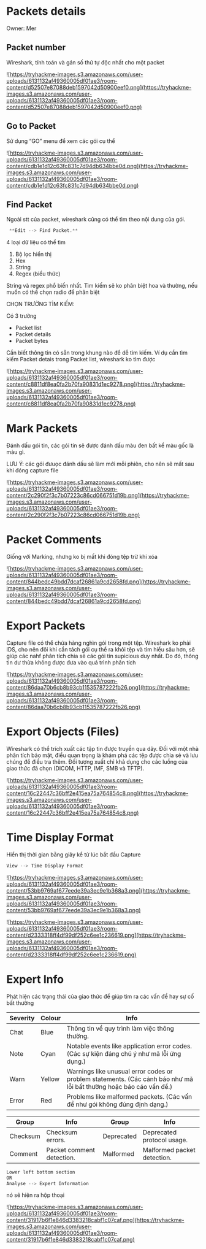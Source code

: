 # Packets details

Owner: Mer

## Packet number

Wireshark, tính toán và gán số thứ tự độc nhất cho một packet

![https://tryhackme-images.s3.amazonaws.com/user-uploads/6131132af49360005df01ae3/room-content/d52507e87088deb1597042d50900eef0.png](https://tryhackme-images.s3.amazonaws.com/user-uploads/6131132af49360005df01ae3/room-content/d52507e87088deb1597042d50900eef0.png)

## Go to Packet

Sử dụng “GO” menu để xem các gói cụ thể

![https://tryhackme-images.s3.amazonaws.com/user-uploads/6131132af49360005df01ae3/room-content/cdb1e1d12c63fc831c7d94db634bbe0d.png](https://tryhackme-images.s3.amazonaws.com/user-uploads/6131132af49360005df01ae3/room-content/cdb1e1d12c63fc831c7d94db634bbe0d.png)

## Find Packet

Ngoài stt của packet, wireshark cũng có thể tìm theo nội dung của gói. 

```c
 **Edit --> Find Packet.** 
```

4 loại  dữ liệu có thể tìm

1. Bộ lọc hiển thị
2. Hex
3. String
4. Regex (biểu thức)

String và regex phổ biến nhất. Tìm kiếm sẽ ko phân biệt hoa và thường, nếu muốn có thể chọn radio để phân biệt

CHỌN TRƯỜNG TÌM KIẾM:

Có 3 trường

- Packet list
- Packet details
- Packet bytes

Cần biết thông tin có sẵn trong khung nào để dễ tìm kiếm. Ví dụ cần tìm kiếm Packet detais trong Packet list, wireshark ko tìm được

![https://tryhackme-images.s3.amazonaws.com/user-uploads/6131132af49360005df01ae3/room-content/c8811df8ea0fa2b70fa90831d1ec9278.png](https://tryhackme-images.s3.amazonaws.com/user-uploads/6131132af49360005df01ae3/room-content/c8811df8ea0fa2b70fa90831d1ec9278.png)

# Mark Packets

Đánh dấu gói tin, các gói tin sẽ được đánh dấu màu đen bất kể màu gốc là màu gì. 

LƯU Ý: các gói đưuọc đánh dấu sẽ làm mới mỗi phiên, cho nên sẽ mất sau khi đóng capture file

![https://tryhackme-images.s3.amazonaws.com/user-uploads/6131132af49360005df01ae3/room-content/2c290f2f3c7b07223c86cd066751d19b.png](https://tryhackme-images.s3.amazonaws.com/user-uploads/6131132af49360005df01ae3/room-content/2c290f2f3c7b07223c86cd066751d19b.png)

# Packet Comments

Giống với Marking, nhưng ko bị mất khi đóng tệp trừ khi xóa

![https://tryhackme-images.s3.amazonaws.com/user-uploads/6131132af49360005df01ae3/room-content/844bedc49bdd7dcaf26861a9cd2658fd.png](https://tryhackme-images.s3.amazonaws.com/user-uploads/6131132af49360005df01ae3/room-content/844bedc49bdd7dcaf26861a9cd2658fd.png)

# Export Packets

Capture file có thể chứa hàng nghìn gói trong một tệp. Wireshark ko phải IDS, cho nên đôi khi cần tách gói cụ thể ra khỏi tệp và tìm hiểu sâu hơn, sẽ giúp các nahf phân tích chia sẻ các gói tin supicious duy nhất. Do đó, thông tin dư thừa không được đưa vào quá trình phân tích

![https://tryhackme-images.s3.amazonaws.com/user-uploads/6131132af49360005df01ae3/room-content/86daa70b6cb8b93cb11535787222fb26.png](https://tryhackme-images.s3.amazonaws.com/user-uploads/6131132af49360005df01ae3/room-content/86daa70b6cb8b93cb11535787222fb26.png)

# Export Objects (Files)

Wireshark có thể trích xuất các tập tin được truyền qua dây. Đối với một nhà phân tích bảo mật, điều quan trọng là khám phá các tệp được chia sẻ và lưu chúng để điều tra thêm. Đối tượng xuất chỉ khả dụng cho các luồng của giao thức đã chọn (DICOM, HTTP, IMF, SMB và TFTP).

![https://tryhackme-images.s3.amazonaws.com/user-uploads/6131132af49360005df01ae3/room-content/16c22447c36bff2e415ea75a764854c8.png](https://tryhackme-images.s3.amazonaws.com/user-uploads/6131132af49360005df01ae3/room-content/16c22447c36bff2e415ea75a764854c8.png)

# Time Display Format

Hiển thị thời gian bằng giây kể từ lúc bắt đầu Capture

```c
View --> Time Display Format
```

![https://tryhackme-images.s3.amazonaws.com/user-uploads/6131132af49360005df01ae3/room-content/53bb9769af677eede39a3ec9e1b368a3.png](https://tryhackme-images.s3.amazonaws.com/user-uploads/6131132af49360005df01ae3/room-content/53bb9769af677eede39a3ec9e1b368a3.png)

![https://tryhackme-images.s3.amazonaws.com/user-uploads/6131132af49360005df01ae3/room-content/d2333318ff4df99df252c6ee1c236619.png](https://tryhackme-images.s3.amazonaws.com/user-uploads/6131132af49360005df01ae3/room-content/d2333318ff4df99df252c6ee1c236619.png)

# Expert Info

Phát hiện các trạng thái của giao thức để giúp tìm ra các vấn đề hay sự cố bất thường 

| Severity | Colour | Info |
| --- | --- | --- |
| Chat | Blue | Thông tin về quy trình làm việc thông thường. |
| Note | Cyan | Notable events like application error codes. (Các sự kiện đáng chú ý như mã lỗi ứng dụng.) |
| Warn | Yellow | Warnings like unusual error codes or problem statements. (Các cảnh báo như mã lỗi bất thường hoặc báo cáo vấn đề.) |
| Error | Red | Problems like malformed packets. (Các vấn đề như gói không đúng định dạng.) |

| Group | Info | Group | Info |
| --- | --- | --- | --- |
| Checksum | Checksum errors. | Deprecated | Deprecated protocol usage. |
| Comment | Packet comment detection. | Malformed | Malformed packet detection. |

```c
Lower left bottom section 
OR
Analyse --> Expert Information
```

nó sẽ hiện ra hộp thoại

![https://tryhackme-images.s3.amazonaws.com/user-uploads/6131132af49360005df01ae3/room-content/31917b6f1e846d3383218cabf1c07caf.png](https://tryhackme-images.s3.amazonaws.com/user-uploads/6131132af49360005df01ae3/room-content/31917b6f1e846d3383218cabf1c07caf.png)